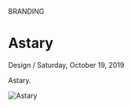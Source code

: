 <p class="type">BRANDING</p>

# Astary

<p class="meta">Design  /  Saturday, October 19, 2019</p>

Astary.

![Astary](https://farooq-agent.web.app/assets/images/works/small/astary.jpg)
